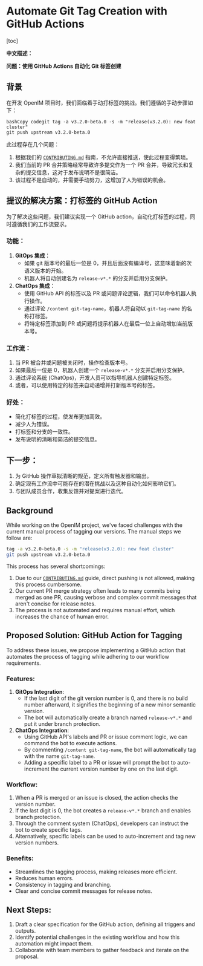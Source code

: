 # Automate Git Tag Creation with GitHub Actions

[toc]

**中文描述：**

**问题：使用 GitHub Actions 自动化 Git 标签创建**

## 背景

在开发 OpenIM 项目时，我们面临着手动打标签的挑战。我们遵循的手动步骤如下：

```
bashCopy codegit tag -a v3.2.0-beta.0 -s -m "release(v3.2.0): new feat cluster"
git push upstream v3.2.0-beta.0
```

此过程存在几个问题：

1. 根据我们的 [`CONTRIBUTING.md`](https://github.com/OpenIMSDK/Open-IM-Server/blob/main/CONTRIBUTING.md#getting-started) 指南，不允许直接推送，使此过程变得繁琐。
2. 我们当前的 PR 合并策略经常导致许多提交作为一个 PR 合并，导致冗长和复杂的提交信息，这对于发布说明不是很简洁。
3. 该过程不是自动的，并需要手动努力，这增加了人为错误的机会。

## 提议的解决方案：打标签的 GitHub Action

为了解决这些问题，我们建议实现一个 GitHub action，自动化打标签的过程，同时遵循我们的工作流要求。

### 功能：

1. **GitOps 集成**：
   - 如果 git 版本号的最后一位是 0，并且后面没有编译号，这意味着新的次语义版本的开始。
   - 机器人将自动创建名为 `release-v*.*` 的分支并启用分支保护。
2. **ChatOps 集成**：
   - 使用 GitHub API 的标签以及 PR 或问题评论逻辑，我们可以命令机器人执行操作。
   - 通过评论 `/content git-tag-name`，机器人将自动以 `git-tag-name` 的名称打标签。
   - 将特定标签添加到 PR 或问题将提示机器人在最后一位上自动增加当前版本号。

### 工作流：

1. 当 PR 被合并或问题被关闭时，操作检查版本号。
2. 如果最后一位是 0，机器人创建一个 `release-v*.*` 分支并启用分支保护。
3. 通过评论系统 (ChatOps)，开发人员可以指导机器人创建特定标签。
4. 或者，可以使用特定的标签来自动递增并打新版本号的标签。

### 好处：

- 简化打标签的过程，使发布更加高效。
- 减少人为错误。
- 打标签和分支的一致性。
- 发布说明的清晰和简洁的提交信息。

## 下一步：

1. 为 GitHub 操作草拟清晰的规范，定义所有触发器和输出。
2. 确定现有工作流中可能存在的潜在挑战以及这种自动化如何影响它们。
3. 与团队成员合作，收集反馈并对提案进行迭代。



## Background

While working on the OpenIM project, we've faced challenges with the current manual process of tagging our versions. The manual steps we follow are:

```bash
tag -a v3.2.0-beta.0 -s -m "release(v3.2.0): new feat cluster"
git push upstream v3.2.0-beta.0
```

This process has several shortcomings:

1. Due to our [`CONTRIBUTING.md`](https://github.com/OpenIMSDK/Open-IM-Server/blob/main/CONTRIBUTING.md#getting-started) guide, direct pushing is not allowed, making this process cumbersome.
2. Our current PR merge strategy often leads to many commits being merged as one PR, causing verbose and complex commit messages that aren't concise for release notes.
3. The process is not automated and requires manual effort, which increases the chance of human error.

## Proposed Solution: GitHub Action for Tagging

To address these issues, we propose implementing a GitHub action that automates the process of tagging while adhering to our workflow requirements.

### Features:

1. **GitOps Integration**:
   - If the last digit of the git version number is 0, and there is no build number afterward, it signifies the beginning of a new minor semantic version.
   - The bot will automatically create a branch named `release-v*.*` and put it under branch protection.
2. **ChatOps Integration**:
   - Using GitHub API's labels and PR or issue comment logic, we can command the bot to execute actions.
   - By commenting `/content git-tag-name`, the bot will automatically tag with the name `git-tag-name`.
   - Adding a specific label to a PR or issue will prompt the bot to auto-increment the current version number by one on the last digit.

### Workflow:

1. When a PR is merged or an issue is closed, the action checks the version number.
2. If the last digit is 0, the bot creates a `release-v*.*` branch and enables branch protection.
3. Through the comment system (ChatOps), developers can instruct the bot to create specific tags.
4. Alternatively, specific labels can be used to auto-increment and tag new version numbers.

### Benefits:

- Streamlines the tagging process, making releases more efficient.
- Reduces human errors.
- Consistency in tagging and branching.
- Clear and concise commit messages for release notes.

## Next Steps:

1. Draft a clear specification for the GitHub action, defining all triggers and outputs.
2. Identify potential challenges in the existing workflow and how this automation might impact them.
3. Collaborate with team members to gather feedback and iterate on the proposal.